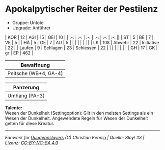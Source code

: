 # Apokalpytischer Reiter der Pestilenz  
- Gruppe: Untote  
- Upgrade: Anführer  

| KÖR    | 12  | AGI      | 15 | GEI        | 10  |
| :-: | :-: | :-: | :-: | :-: | :-: ||
| ST     | 5   | BE       | 7  | VE         | 5   |
| HÄ     | 5   | GE       | 7  | AU         | 5   |
|        |     |          |    |            |     |
| LK     | 108 | Abwehr   | 22 | Initiative | 22  |
| Laufen | 9   | Schlagen | 23 | Schiessen  | 22  |
|        |     |          |    |            |     |
| GH     | 17  | GK       | gr | EP         | 462 |


| Bewaffnung |
| --- |
| Peitsche (WB+4, GA-4) |


| Panzerung |
| --- |
| Umhang (PA+3) |


**Talente:**  
Wesen der Dunkelheit (Settingoption): Gilt in den meisten Settings als ein Wesen der Dunkelheit. Angewendete Regeln für Wesen der Dunkelheit gelten für diese Kreatur.





___
*Fanwerk für [Dungeonslayers](https://www.dungeonslayers.net/) (C) Christian Kennig | Quelle: Slay! #3 | Lizenz: [CC-BY-NC-SA 4.0](https://creativecommons.org/licenses/by-nc-sa/4.0/deed.de)*